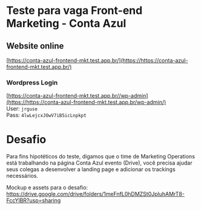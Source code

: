 # Teste para vaga Front-end Marketing - Conta Azul
## Website online
[https://conta-azul-frontend-mkt.test.app.br/](https://https://conta-azul-frontend-mkt.test.app.br/)
### Wordpress Login
[https://conta-azul-frontend-mkt.test.app.br//wp-admin](https://https://conta-azul-frontend-mkt.test.app.br/wp-admin/)<br>
User: `jrguse`<br>
Pass: `4lwLejcxJOwV7iB5icLnpkpt`


# Desafio
Para fins hipotéticos do teste, digamos que o time de Marketing Operations está trabalhando na página Conta Azul evento (Drive), você precisa ajudar seus colegas a desenvolver a landing page e adicionar os trackings necessários.

Mockup e assets para o desafio:
https://drive.google.com/drive/folders/1meFnfL0hDMZSt0JpluhAMrT8-FccYlBR?usp=sharing


